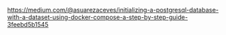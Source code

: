 https://medium.com/@asuarezaceves/initializing-a-postgresql-database-with-a-dataset-using-docker-compose-a-step-by-step-guide-3feebd5b1545
